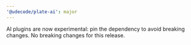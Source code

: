 ```yaml
---
'@udecode/plate-ai': major
---
```


AI plugins are now experimental: pin the dependency to avoid breaking changes. No breaking changes for this release.
